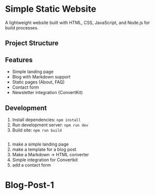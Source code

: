 # Simple Static Website

A lightweight website built with HTML, CSS, JavaScript, and Node.js for build processes.

## Project Structure

## Features
- Simple landing page
- Blog with Markdown support
- Static pages (About, FAQ)
- Contact form
- Newsletter integration (ConvertKit)

## Development
1. Install dependencies: `npm install`
2. Run development server: `npm run dev`
3. Build site: `npm run build`

##
1. make a simple landing page 
2. make a template for a blog post
3. Make a Markdown -> HTML converter
4. Simple integration for Convertkit
5. add a contact form
# Blog-Post-1
